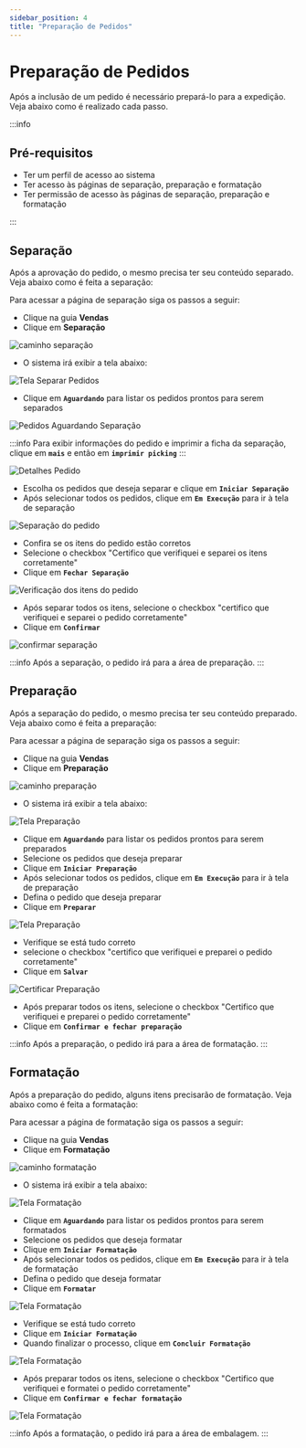 ```yaml
---
sidebar_position: 4
title: "Preparação de Pedidos"
---
```


# Preparação de Pedidos

Após a inclusão de um pedido é necessário prepará-lo para a expedição. Veja abaixo como é realizado cada passo.

:::info

## Pré-requisitos

- Ter um perfil de acesso ao sistema
- Ter acesso às páginas de separação, preparação e formatação
- Ter permissão de acesso às páginas de separação, preparação e formatação

:::

## Separação

Após a aprovação do pedido, o mesmo precisa ter seu conteúdo separado. Veja abaixo como é feita a separação:

Para acessar a página de separação siga os passos a seguir:

- Clique na guia **Vendas**
- Clique em **Separação**

![caminho separação](/img/images/caminho_separacao.png)

- O sistema irá exibir a tela abaixo:

![Tela Separar Pedidos](/img/images/separar_pedidos.png)

- Clique em **`Aguardando`** para listar os pedidos prontos para serem separados

![Pedidos Aguardando Separação](/img/images/aguardando_separacao.png)

:::info
Para exibir informações do pedido e imprimir a ficha da separação, clique em **`mais`** e então em **`imprimir picking`**
:::

![Detalhes Pedido](/img/images/detalhes_pedidos_2.png)

- Escolha os pedidos que deseja separar e clique em **`Iniciar Separação`**
- Após selecionar todos os pedidos, clique em **`Em Execução`** para ir à tela de separação

![Separação do pedido](/img/images/separacao_teste.png)

- Confira se os itens do pedido estão corretos
- Selecione o checkbox "Certifico que verifiquei e separei os itens corretamente"
- Clique em **`Fechar Separação`**

![Verificação dos itens do pedido](/img/images/verificar_separacao.png)

- Após separar todos os itens, selecione o checkbox "certifico que verifiquei e separei o pedido corretamente"
- Clique em **`Confirmar`**

![confirmar separação](/img/images/confirmar_separacao.png)

:::info
Após a separação, o pedido irá para a área de preparação.
:::

## Preparação

Após a separação do pedido, o mesmo precisa ter seu conteúdo preparado. Veja abaixo como é feita a preparação:

Para acessar a página de separação siga os passos a seguir:

- Clique na guia **Vendas**
- Clique em **Preparação**

![caminho preparação](/img/images/caminho_preparacao.png)

- O sistema irá exibir a tela abaixo:

![Tela Preparação](/img/images/tela_preparacao.png)

- Clique em **`Aguardando`** para listar os pedidos prontos para serem preparados
- Selecione os pedidos que deseja preparar
- Clique em **`Iniciar Preparação`**
- Após selecionar todos os pedidos, clique em **`Em Execução`** para ir à tela de preparação
- Defina o pedido que deseja preparar
- Clique em **`Preparar`**

![Tela Preparação](/img/images/tela_preparacao_2.png)

- Verifique se está tudo correto
- selecione o checkbox "certifico que verifiquei e preparei o pedido corretamente"
- Clique em **`Salvar`**

![Certificar Preparação](/img/images/certificar_preparacao.png)

- Após preparar todos os itens, selecione o checkbox "Certifico que verifiquei e preparei o pedido corretamente"
- Clique em **`Confirmar e fechar preparação`**

:::info
Após a preparação, o pedido irá para a área de formatação.
:::

## Formatação

Após a preparação do pedido, alguns itens precisarão de formatação. Veja abaixo como é feita a formatação:

Para acessar a página de formatação siga os passos a seguir:

- Clique na guia **Vendas**
- Clique em **Formatação**

![caminho formatação](/img/images/caminho_formatacao.png)

- O sistema irá exibir a tela abaixo:

![Tela Formatação](/img/images/tela_formatacao.png)

- Clique em **`Aguardando`** para listar os pedidos prontos para serem formatados
- Selecione os pedidos que deseja formatar
- Clique em **`Iniciar Formatação`**
- Após selecionar todos os pedidos, clique em **`Em Execução`** para ir à tela de formatação
- Defina o pedido que deseja formatar
- Clique em **`Formatar`**

![Tela Formatação](/img/images/aguardando_formatacao.png)

- Verifique se está tudo correto
- Clique em **`Iniciar Formatação`**
- Quando finalizar o processo, clique em **`Concluir Formatação`**

![Tela Formatação](/img/images/iniciar_formatacao.png)

- Após preparar todos os itens, selecione o checkbox "Certifico que verifiquei e formatei o pedido corretamente"
- Clique em **`Confirmar e fechar formatação`**

![Tela Formatação](/img/images/confirmar_formatacao.png)

:::info
Após a formatação, o pedido irá para a área de embalagem.
:::
